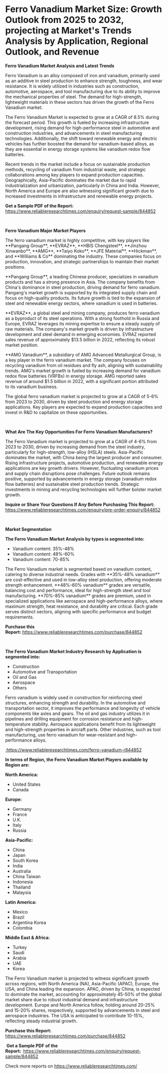 <p><h1>Ferro Vanadium Market Size: Growth Outlook from 2025 to 2032, projecting at Market's Trends Analysis by Application, Regional Outlook, and Revenue</h1></p><p><strong>Ferro Vanadium Market Analysis and Latest Trends</strong></p>
<p><p>Ferro Vanadium is an alloy composed of iron and vanadium, primarily used as an additive in steel production to enhance strength, toughness, and wear resistance. It is widely utilized in industries such as construction, automotive, aerospace, and tool manufacturing due to its ability to improve the mechanical properties of steel. The demand for high-strength, lightweight materials in these sectors has driven the growth of the Ferro Vanadium market.</p><p>The Ferro Vanadium Market is expected to grow at a CAGR of 8.5% during the forecast period. This growth is fueled by increasing infrastructure development, rising demand for high-performance steel in automotive and construction industries, and advancements in steel manufacturing technologies. Additionally, the shift toward renewable energy and electric vehicles has further boosted the demand for vanadium-based alloys, as they are essential in energy storage systems like vanadium redox flow batteries.</p><p>Recent trends in the market include a focus on sustainable production methods, recycling of vanadium from industrial waste, and strategic collaborations among key players to expand production capacities. Geographically, Asia-Pacific dominates the market due to rapid industrialization and urbanization, particularly in China and India. However, North America and Europe are also witnessing significant growth due to increased investments in infrastructure and renewable energy projects.</p></p>
<p><strong>Get a Sample PDF of the Report:&nbsp;</strong> <a href="https://www.reliableresearchtimes.com/enquiry/request-sample/844852?utm_campaign=2100&utm_medium=2&utm_source=Github&utm_content=ia&utm_term=26012025&utm_id=ferro-vanadium">https://www.reliableresearchtimes.com/enquiry/request-sample/844852</a></p>
<p>&nbsp;</p>
<p><strong>Ferro Vanadium Major Market Players</strong></p>
<p><p>The ferro vanadium market is highly competitive, with key players like **Pangang Group**, **EVRAZ**, **HBIS Chengsteel**, **Jinzhou Xinwanbo**, **AMG**, **Taiyo Koko**, **JFE Material**, **Hickman**, and **Williams & Co** dominating the industry. These companies focus on production, innovation, and strategic partnerships to maintain their market positions.</p><p>**Pangang Group**, a leading Chinese producer, specializes in vanadium products and has a strong presence in Asia. The company benefits from China's dominance in steel production, driving demand for ferro vanadium. Pangang's market growth is supported by its integrated supply chain and focus on high-quality products. Its future growth is tied to the expansion of steel and renewable energy sectors, where vanadium is used in batteries.</p><p>**EVRAZ**, a global steel and mining company, produces ferro vanadium as a byproduct of its steel operations. With a strong foothold in Russia and Europe, EVRAZ leverages its mining expertise to ensure a steady supply of raw materials. The company's market growth is driven by infrastructure development and steel demand in emerging economies. EVRAZ reported sales revenue of approximately $13.5 billion in 2022, reflecting its robust market position.</p><p>**AMG Vanadium**, a subsidiary of AMG Advanced Metallurgical Group, is a key player in the ferro vanadium market. The company focuses on recycling vanadium from oil residues and fly ash, aligning with sustainability trends. AMG's market growth is fueled by increasing demand for vanadium redox flow batteries (VRFBs) in energy storage. AMG reported sales revenue of around $1.5 billion in 2022, with a significant portion attributed to its vanadium business.</p><p>The global ferro vanadium market is projected to grow at a CAGR of 5-6% from 2023 to 2030, driven by steel production and energy storage applications. Key players are expected to expand production capacities and invest in R&D to capitalize on these opportunities.</p></p>
<p>&nbsp;</p>
<p><strong>What Are The Key Opportunities For Ferro Vanadium Manufacturers?</strong></p>
<p><p>The Ferro Vanadium market is projected to grow at a CAGR of 4-6% from 2023 to 2030, driven by increasing demand from the steel industry, particularly for high-strength, low-alloy (HSLA) steels. Asia-Pacific dominates the market, with China being the largest producer and consumer. Rising infrastructure projects, automotive production, and renewable energy applications are key growth drivers. However, fluctuating vanadium prices and supply chain disruptions pose challenges. Future outlook remains positive, supported by advancements in energy storage (vanadium redox flow batteries) and sustainable steel production trends. Strategic investments in mining and recycling technologies will further bolster market growth.</p></p>
<p><strong>Inquire or Share Your Questions If Any Before Purchasing This Report:</strong> <a href="https://www.reliableresearchtimes.com/enquiry/pre-order-enquiry/844852?utm_campaign=2100&utm_medium=2&utm_source=Github&utm_content=ia&utm_term=26012025&utm_id=ferro-vanadium">https://www.reliableresearchtimes.com/enquiry/pre-order-enquiry/844852</a></p>
<p>&nbsp;</p>
<p><strong>Market Segmentation</strong></p>
<p><strong>The Ferro Vanadium Market Analysis by types is segmented into:</strong></p>
<p><ul><li>Vanadium content: 35%-48%</li><li>Vanadium content: 48%-60%</li><li>Vanadium content: 70-85%</li></ul></p>
<p><p>The Ferro Vanadium market is segmented based on vanadium content, catering to diverse industrial needs. Grades with **35%-48% vanadium** are cost-effective and used in low-alloy steel production, offering moderate strength enhancement. **48%-60% vanadium** grades are versatile, balancing cost and performance, ideal for high-strength steel and tool manufacturing. **70%-85% vanadium** grades are premium, used in specialized applications like aerospace and high-performance alloys, where maximum strength, heat resistance, and durability are critical. Each grade serves distinct sectors, aligning with specific performance and budget requirements.</p></p>
<p><strong>Purchase this Report:&nbsp;</strong><a href="https://www.reliableresearchtimes.com/purchase/844852?utm_campaign=2100&utm_medium=2&utm_source=Github&utm_content=ia&utm_term=26012025&utm_id=ferro-vanadium">https://www.reliableresearchtimes.com/purchase/844852</a></p>
<p>&nbsp;</p>
<p><strong>The Ferro Vanadium Market Industry Research by Application is segmented into:</strong></p>
<p><ul><li>Construction</li><li>Automotive and Transportation</li><li>Oil and Gas</li><li>Aerospace</li><li>Others</li></ul></p>
<p><p>Ferro vanadium is widely used in construction for reinforcing steel structures, enhancing strength and durability. In the automotive and transportation sector, it improves the performance and longevity of vehicle components like axles and gears. The oil and gas industry utilizes it in pipelines and drilling equipment for corrosion resistance and high-temperature stability. Aerospace applications benefit from its lightweight and high-strength properties in aircraft parts. Other industries, such as tool manufacturing, use ferro vanadium for wear-resistant and high-performance alloys.</p></p>
<p><a href="https://www.reliableresearchtimes.com/ferro-vanadium-r844852?utm_campaign=2100&utm_medium=2&utm_source=Github&utm_content=ia&utm_term=26012025&utm_id=ferro-vanadium">&nbsp;https://www.reliableresearchtimes.com/ferro-vanadium-r844852</a></p>
<p><strong>In terms of Region, the Ferro Vanadium Market Players available by Region are:</strong></p>
<p>
    <p> <strong> North America: </strong>
        <ul>
            <li>United States</li>
            <li>Canada</li>
        </ul>
        </p> 
    <p> <strong> Europe: </strong>
        <ul>
            <li>Germany</li>
            <li>France</li>
            <li>U.K.</li>
            <li>Italy</li>
            <li>Russia</li>
        </ul>
        </p> 
    <p> <strong> Asia-Pacific: </strong>
        <ul>
            <li>China</li>
            <li>Japan</li>
            <li>South Korea</li>
            <li>India</li>
            <li>Australia</li>
            <li>China Taiwan</li>
            <li>Indonesia</li>
            <li>Thailand</li>
            <li>Malaysia</li>
        </ul>
        </p> 
    <p> <strong> Latin America: </strong>
        <ul>
            <li>Mexico</li>
            <li>Brazil</li>
            <li>Argentina Korea</li>
            <li>Colombia</li>
        </ul>
        </p> 
    <p> <strong> Middle East & Africa: </strong>
        <ul>
            <li>Turkey</li>
            <li>Saudi</li>
            <li>Arabia</li>
            <li>UAE</li>
            <li>Korea</li>
        </ul>
    </p>
    </p>
<p><p>The Ferro Vanadium market is projected to witness significant growth across regions, with North America (NA), Asia-Pacific (APAC), Europe, the USA, and China leading the expansion. APAC, driven by China, is expected to dominate the market, accounting for approximately 45-50% of the global market share due to robust industrial demand and infrastructure development. Europe and North America follow, holding around 20-25% and 15-20% shares, respectively, supported by advancements in steel and aerospace industries. The USA is anticipated to contribute 10-15%, reflecting steady industrial growth.</p></p>
<p><strong>Purchase this Report: </strong><a href="https://www.reliableresearchtimes.com/purchase/844852?utm_campaign=2100&utm_medium=2&utm_source=Github&utm_content=ia&utm_term=26012025&utm_id=ferro-vanadium">https://www.reliableresearchtimes.com/purchase/844852</a></p>
<p>&nbsp;<strong>Get a Sample PDF of the Report:&nbsp;&nbsp;</strong><a href="https://www.reliableresearchtimes.com/enquiry/request-sample/844852?utm_campaign=2100&utm_medium=2&utm_source=Github&utm_content=ia&utm_term=26012025&utm_id=ferro-vanadium">https://www.reliableresearchtimes.com/enquiry/request-sample/844852</a></p>
<p><strong></strong></p>
<p>Check more reports on <a href="https://www.reliableresearchtimes.com/?utm_campaign=2100&utm_medium=2&utm_source=Github&utm_content=ia&utm_term=26012025&utm_id=ferro-vanadium">https://www.reliableresearchtimes.com/</a></p>